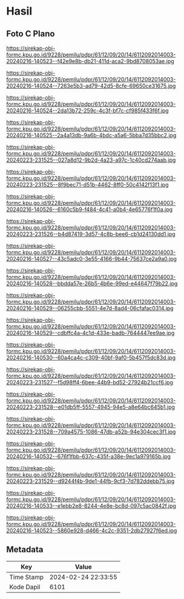 # Hasil

## Foto C Plano

https://sirekap-obj-formc.kpu.go.id/9228/pemilu/pdpr/61/12/09/20/14/6112092014003-20240216-140523--f42e9e8b-db21-411d-aca2-9bd8708053ae.jpg

https://sirekap-obj-formc.kpu.go.id/9228/pemilu/pdpr/61/12/09/20/14/6112092014003-20240216-140524--7263e5b3-ad79-42d5-8cfe-69650ce31675.jpg

https://sirekap-obj-formc.kpu.go.id/9228/pemilu/pdpr/61/12/09/20/14/6112092014003-20240216-140524--2da13b72-259c-4c3f-bf7c-cf985f433f6f.jpg

https://sirekap-obj-formc.kpu.go.id/9228/pemilu/pdpr/61/12/09/20/14/6112092014003-20240216-140525--2a4a13db-9a6b-4bdc-a5a6-5bba7d35bbc2.jpg

https://sirekap-obj-formc.kpu.go.id/9228/pemilu/pdpr/61/12/09/20/14/6112092014003-20240223-231525--027a8d12-9b2d-4a23-a97c-1c40cd274aab.jpg

https://sirekap-obj-formc.kpu.go.id/9228/pemilu/pdpr/61/12/09/20/14/6112092014003-20240223-231525--8f9bec71-d51b-4462-8ff0-50c4142f13f1.jpg

https://sirekap-obj-formc.kpu.go.id/9228/pemilu/pdpr/61/12/09/20/14/6112092014003-20240216-140526--6160c5b9-f484-4c41-a0b4-4e65776f1f0a.jpg

https://sirekap-obj-formc.kpu.go.id/9228/pemilu/pdpr/61/12/09/20/14/6112092014003-20240223-231526--b4d87419-3d57-4c8b-bee6-cb1d24130dd1.jpg

https://sirekap-obj-formc.kpu.go.id/9228/pemilu/pdpr/61/12/09/20/14/6112092014003-20240216-140527--43c5adc0-3e55-4166-9b44-75637ce2a9a0.jpg

https://sirekap-obj-formc.kpu.go.id/9228/pemilu/pdpr/61/12/09/20/14/6112092014003-20240216-140528--bbdda57e-26b5-4b6e-99ed-e44647f79b22.jpg

https://sirekap-obj-formc.kpu.go.id/9228/pemilu/pdpr/61/12/09/20/14/6112092014003-20240216-140529--06255cbb-5551-4e7d-8ad4-06cfafac0314.jpg

https://sirekap-obj-formc.kpu.go.id/9228/pemilu/pdpr/61/12/09/20/14/6112092014003-20240216-140529--cdbffc4a-4c1d-433e-badb-7644447ee9ae.jpg

https://sirekap-obj-formc.kpu.go.id/9228/pemilu/pdpr/61/12/09/20/14/6112092014003-20240216-140530--60a4ca4c-c309-40bf-9af0-5b457f5dc83d.jpg

https://sirekap-obj-formc.kpu.go.id/9228/pemilu/pdpr/61/12/09/20/14/6112092014003-20240223-231527--f5d98ff4-6bee-44b9-bd52-27924b21ccf6.jpg

https://sirekap-obj-formc.kpu.go.id/9228/pemilu/pdpr/61/12/09/20/14/6112092014003-20240223-231528--e01db5ff-5557-4945-94e5-a8e64bc645b1.jpg

https://sirekap-obj-formc.kpu.go.id/9228/pemilu/pdpr/61/12/09/20/14/6112092014003-20240223-231528--709a4575-1086-47db-a52b-94e304cec3f1.jpg

https://sirekap-obj-formc.kpu.go.id/9228/pemilu/pdpr/61/12/09/20/14/6112092014003-20240216-140532--676f1fbb-637c-435f-a38e-9ec1a979165b.jpg

https://sirekap-obj-formc.kpu.go.id/9228/pemilu/pdpr/61/12/09/20/14/6112092014003-20240223-231529--d9244f4b-9de1-44fb-9cf3-7d782ddebb75.jpg

https://sirekap-obj-formc.kpu.go.id/9228/pemilu/pdpr/61/12/09/20/14/6112092014003-20240216-140533--e1ebb2e8-8244-4e8e-bc8d-097c5ac0842f.jpg

https://sirekap-obj-formc.kpu.go.id/9228/pemilu/pdpr/61/12/09/20/14/6112092014003-20240216-140523--5860e928-d466-4c2c-9351-2db27927f6ed.jpg


## Metadata

| Key        | Value               |
| ---------- | ------------------- |
| Time Stamp | 2024-02-24 22:33:55 |
| Kode Dapil | 6101                |



